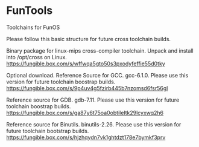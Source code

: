 # FunTools
Toolchains for FunOS

Please follow this basic structure for future cross toolchain builds.

Binary package for linux-mips cross-compiler toolchain. 
Unpack and install into /opt/cross on Linux.
https://fungible.box.com/s/wffwqa5gto50s3pxodyfeffie55d0tky

Optional download.
Reference Source for GCC.  gcc-6.1.0.  Please use this version for future toolchain boostrap builds.
https://fungible.box.com/s/9p4uv4g5fzirb445b7nzomsd6fsr56gl

Reference source for GDB.  gdb-7.11.  Please use this version for future toolchain boostrap builds.
https://fungible.box.com/s/ga87y6t75oa0obtileltk29lcyxwq2h6

Reference source for Binutils.  binutils-2.26.  Please use this version for future toolchain bootstrap builds.
https://fungible.box.com/s/hjzhqydn7vk1ghtdzt178e7bymkf3prv
